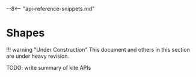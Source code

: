 --8<-- "api-reference-snippets.md"

# Shapes

!!! warning "Under Construction"
    This document and others in this section are under heavy revision.

TODO: write summary of kite APIs
